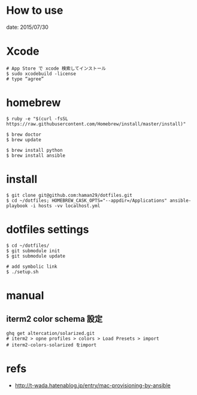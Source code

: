 How to use
======

date: 2015/07/30

# Xcode
```
# App Store で xcode 検索してインストール
$ sudo xcodebuild -license
# type “agree” 
```

# homebrew
```
$ ruby -e "$(curl -fsSL https://raw.githubusercontent.com/Homebrew/install/master/install)"

$ brew doctor
$ brew update

$ brew install python
$ brew install ansible
```

# install
```
$ git clone git@github.com:haman29/dotfiles.git
$ cd ~/dotfiles; HOMEBREW_CASK_OPTS="--appdir=/Applications" ansible-playbook -i hosts -vv localhost.yml
```

# dotfiles settings
```
$ cd ~/dotfiles/
$ git submodule init
$ git submodule update

# add symbolic link
$ ./setup.sh
```

# manual
## iterm2 color schema 設定
```
ghq get altercation/solarized.git
# iterm2 > opne profiles > colors > Load Presets > import
# iterm2-colors-solarized をimport
```

# refs

- http://t-wada.hatenablog.jp/entry/mac-provisioning-by-ansible
